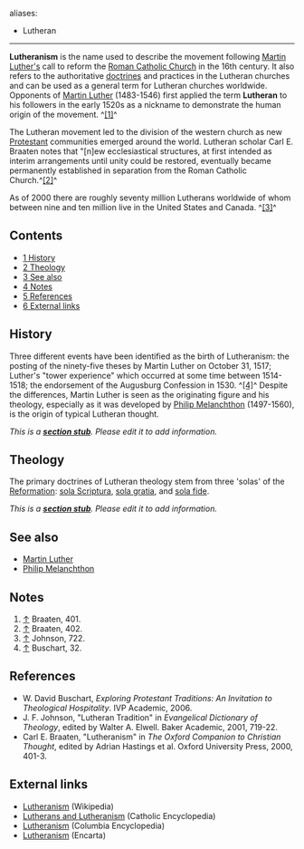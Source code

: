 aliases:
- Lutheran
---
**Lutheranism** is the name used to describe the movement following
[Martin Luther's](Martin_Luther "Martin Luther") call to reform the
[Roman Catholic Church](Roman_Catholic_Church "Roman Catholic Church")
in the 16th century. It also refers to the authoritative
[doctrines](Doctrine "Doctrine") and practices in the Lutheran
churches and can be used as a general term for Lutheran churches
worldwide. Opponents of
[Martin Luther](Martin_Luther "Martin Luther") (1483-1546) first
applied the term **Lutheran** to his followers in the early 1520s
as a nickname to demonstrate the human origin of the movement.
^[[1]](#note-0)^

The Lutheran movement led to the division of the western church as
new [Protestant](Protestant "Protestant") communities emerged
around the world. Lutheran scholar Carl E. Braaten notes that
"[n]ew ecclesiastical structures, at first intended as interim
arrangements until unity could be restored, eventually became
permanently established in separation from the Roman Catholic
Church.^[[2]](#note-1)^

As of 2000 there are roughly seventy million Lutherans worldwide of
whom between nine and ten million live in the United States and
Canada. ^[[3]](#note-2)^


## Contents

-   [1 History](#History)
-   [2 Theology](#Theology)
-   [3 See also](#See_also)
-   [4 Notes](#Notes)
-   [5 References](#References)
-   [6 External links](#External_links)

## History

Three different events have been identified as the birth of
Lutheranism: the posting of the ninety-five theses by Martin Luther
on October 31, 1517; Luther's "tower experience" which occurred at
some time between 1514-1518; the endorsement of the Augusburg
Confession in 1530. ^[[4]](#note-3)^ Despite the differences,
Martin Luther is seen as the originating figure and his theology,
especially as it was developed by
[Philip Melanchthon](Philip_Melanchthon "Philip Melanchthon")
(1497-1560), is the origin of typical Lutheran thought.

*This is a **[section stub](http://www.theopedia.com/Category:Theopedia_sectionstubs "Category:Theopedia sectionstubs")**. Please edit it to add information.*
## Theology

The primary doctrines of Lutheran theology stem from three 'solas'
of the [Reformation](Reformation "Reformation"):
[sola Scriptura](Sola_Scriptura "Sola Scriptura"),
[sola gratia](Sola_gratia "Sola gratia"), and
[sola fide](Sola_fide "Sola fide").

*This is a **[section stub](http://www.theopedia.com/Category:Theopedia_sectionstubs "Category:Theopedia sectionstubs")**. Please edit it to add information.*
## See also

-   [Martin Luther](Martin_Luther "Martin Luther")
-   [Philip Melanchthon](Philip_Melanchthon "Philip Melanchthon")

## Notes

1.  [↑](#ref-0) Braaten, 401.
2.  [↑](#ref-1) Braaten, 402.
3.  [↑](#ref-2) Johnson, 722.
4.  [↑](#ref-3) Buschart, 32.

## References

-   W. David Buschart,
    *Exploring Protestant Traditions: An Invitation to Theological Hospitality*.
    IVP Academic, 2006.
-   J. F. Johnson, "Lutheran Tradition" in
    *Evangelical Dictionary of Theology*, edited by Walter A. Elwell.
    Baker Academic, 2001, 719-22.
-   Carl E. Braaten, "Lutheranism" in
    *The Oxford Companion to Christian Thought*, edited by Adrian
    Hastings et al. Oxford University Press, 2000, 401-3.

## External links

-   [Lutheranism](http://www.wikipedia.org/wiki/Lutheranism "wikipedia:Lutheranism")
    (Wikipedia)
-   [Lutherans and Lutheranism](http://www.newadvent.org/cathen/09458a.htm)
    (Catholic Encyclopedia)
-   [Lutheranism](http://www.bartleby.com/65/lu/Lutheran.html)
    (Columbia Encyclopedia)
-   [Lutheranism](http://encarta.msn.com/encyclopedia_761561935/Lutheranism.html)
    (Encarta)



